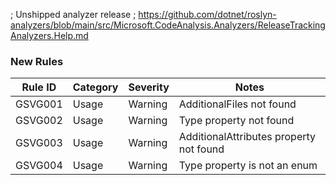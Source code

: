 ﻿; Unshipped analyzer release
; https://github.com/dotnet/roslyn-analyzers/blob/main/src/Microsoft.CodeAnalysis.Analyzers/ReleaseTrackingAnalyzers.Help.md

### New Rules

Rule ID | Category | Severity | Notes
--------|----------|----------|-----------------------------------------
GSVG001 | Usage    | Warning  | AdditionalFiles not found
GSVG002 | Usage    | Warning  | Type property not found
GSVG003 | Usage    | Warning  | AdditionalAttributes property not found
GSVG004 | Usage    | Warning  | Type property is not an enum
